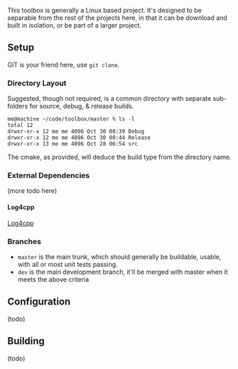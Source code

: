 This toolbox is generally a Linux based project.  It's designed to be separable from the rest of the projects here, in that it can be download and built in isolation, or be part of a larger project.

## Setup

GIT is your friend here, use `git clone`.  

### Directory Layout

Suggested, though not required, is a common directory with separate sub-folders for source, debug, & release builds.

```
me@machine ~/code/toolbox/master % ls -l
total 12
drwxr-xr-x 12 me me 4096 Oct 30 08:39 Debug
drwxr-xr-x 12 me me 4096 Oct 30 08:44 Release
drwxr-xr-x 13 me me 4096 Oct 28 06:54 src
```
The cmake, as provided, will deduce the build type from the directory name.

### External Dependencies

(more todo here)

#### Log4cpp

[Log4cpp](https://log4cpp.sourceforge.net/)

### Branches

+ `master` is the main trunk, which should generally be buildable, usable, with all or most unit tests passing.
+ `dev` is the main development branch, it'll be merged with master when it meets the above criteria

## Configuration

(todo)

## Building

(todo)


